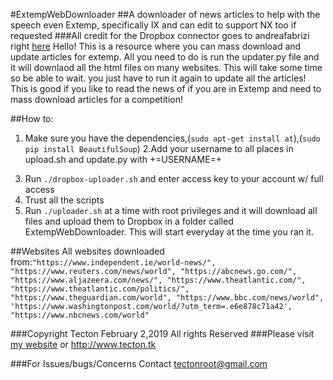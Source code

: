 #ExtempWebDownloader
##A downloader of news articles to help with the speech even Extemp, specifically IX and can edit to support NX too if requested
###All credit for the Dropbox connector goes to andreafabrizi right [here](https://github.com/andreafabrizi/Dropbox-Uploader)
Hello! This is a resource where you can mass download and update articles for extemp. All you need to do is run the updater.py file and it will downlaod all the html files on many websites. This will take some time so be able to wait. you just have to run it again to update all the articles! This is good if you like to read the news of if you are in Extemp and need to mass download articles for a competition!

##How to:
1. Make sure you have the dependencies,(`sudo apt-get install at`),(`sudo pip install BeautifulSoup`)
2.Add your username to all places in upload.sh and update.py with +=USERNAME=+
3) Run `./dropbox-uploader.sh` and enter access key to your account w/ full access
4) Trust all the scripts
5) Run `./uploader.sh` at a time with root privileges and it will download all files and upload them to Dropbox in a folder called ExtempWebDownloader. This will start everyday at the time you ran it.

##Websites
All websites downloaded from:`"https://www.independent.ie/world-news/", "https://www.reuters.com/news/world", "https://abcnews.go.com/",
"https://www.aljazeera.com/news/", "https://www.theatlantic.com/", "https://www.theatlantic.com/politics/",
"https://www.theguardian.com/world", "https://www.bbc.com/news/world",
'https://www.washingtonpost.com/world/?utm_term=.e6e878c71a42', "https://www.nbcnews.com/world"`


###Copyright Tecton February 2,2019 All rights Reserved
###Please visit [my website](http://www.tecton.tk) or http://www.tecton.tk


###For Issues/bugs/Concerns Contact tectonroot@gmail.com
